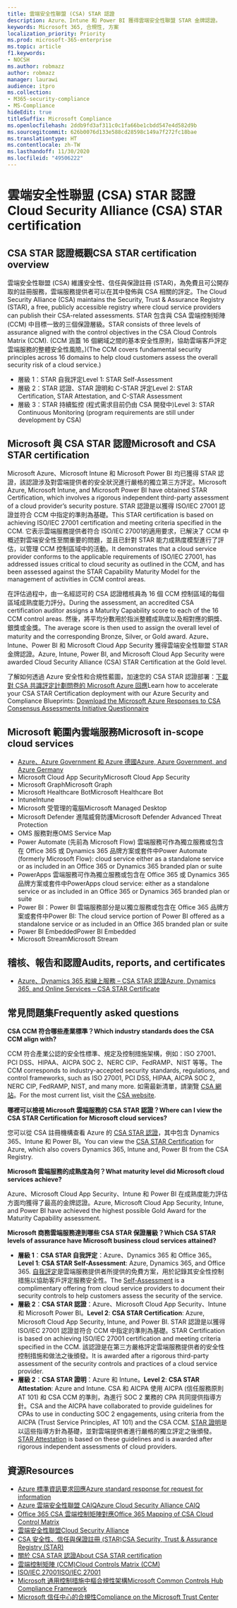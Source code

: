 ```yaml
---
title: 雲端安全性聯盟 (CSA) STAR 認證
description: Azure、Intune 和 Power BI 獲得雲端安全性聯盟 STAR 金牌認證。
keywords: Microsoft 365, 合規性, 方案
localization_priority: Priority
ms.prod: microsoft-365-enterprise
ms.topic: article
f1.keywords:
- NOCSH
ms.author: robmazz
author: robmazz
manager: laurawi
audience: itpro
ms.collection:
- M365-security-compliance
- MS-Compliance
hideEdit: true
titleSuffix: Microsoft Compliance
ms.openlocfilehash: 2ddb9fd3af311c0c1fa66be1cbdd547e4d582d9b
ms.sourcegitcommit: 626b0076d133e588cd28598c149a7f272fc18bae
ms.translationtype: HT
ms.contentlocale: zh-TW
ms.lasthandoff: 11/30/2020
ms.locfileid: "49506222"
---
```

# <a name="cloud-security-alliance-csa-star-certification"></a><span data-ttu-id="7397a-104">雲端安全性聯盟 (CSA) STAR 認證</span><span class="sxs-lookup"><span data-stu-id="7397a-104">Cloud Security Alliance (CSA) STAR certification</span></span>

## <a name="csa-star-certification-overview"></a><span data-ttu-id="7397a-105">CSA STAR 認證概觀</span><span class="sxs-lookup"><span data-stu-id="7397a-105">CSA STAR certification overview</span></span>

<span data-ttu-id="7397a-106">雲端安全性聯盟 (CSA) 維護安全性、信任與保證註冊 (STAR)，為免費且可公開存取的註冊服務，雲端服務提供者可以在其中發佈與 CSA 相關的評定。</span><span class="sxs-lookup"><span data-stu-id="7397a-106">The Cloud Security Alliance (CSA) maintains the Security, Trust & Assurance Registry (STAR), a free, publicly accessible registry where cloud service providers can publish their CSA-related assessments.</span></span> <span data-ttu-id="7397a-107">STAR 包含與 CSA 雲端控制矩陣 (CCM) 中目標一致的三個保證層級。</span><span class="sxs-lookup"><span data-stu-id="7397a-107">STAR consists of three levels of assurance aligned with the control objectives in the CSA Cloud Controls Matrix (CCM).</span></span> <span data-ttu-id="7397a-108">(CCM 涵蓋 16 個網域之間的基本安全性原則，協助雲端客戶評定雲端服務的整體安全性風險。)</span><span class="sxs-lookup"><span data-stu-id="7397a-108">(The CCM covers fundamental security principles across 16 domains to help cloud customers assess the overall security risk of a cloud service.)</span></span>

- <span data-ttu-id="7397a-109">層級 1：STAR 自我評定</span><span class="sxs-lookup"><span data-stu-id="7397a-109">Level 1: STAR Self-Assessment</span></span>
- <span data-ttu-id="7397a-110">層級 2：STAR 認證、STAR 證明和 C-STAR 評定</span><span class="sxs-lookup"><span data-stu-id="7397a-110">Level 2: STAR Certification, STAR Attestation, and C-STAR Assessment</span></span>
- <span data-ttu-id="7397a-111">層級 3：STAR 持續監控 (程式需求目前仍由 CSA 開發中)</span><span class="sxs-lookup"><span data-stu-id="7397a-111">Level 3: STAR Continuous Monitoring (program requirements are still under development by CSA)</span></span>

## <a name="microsoft-and-csa-star-certification"></a><span data-ttu-id="7397a-112">Microsoft 與 CSA STAR 認證</span><span class="sxs-lookup"><span data-stu-id="7397a-112">Microsoft and CSA STAR certification</span></span>

<span data-ttu-id="7397a-113">Microsoft Azure、Microsoft Intune 和 Microsoft Power BI 均已獲得 STAR 認證，該認證涉及對雲端提供者的安全狀況進行嚴格的獨立第三方評定。</span><span class="sxs-lookup"><span data-stu-id="7397a-113">Microsoft Azure, Microsoft Intune, and Microsoft Power BI have obtained STAR Certification, which involves a rigorous independent third-party assessment of a cloud provider’s security posture.</span></span> <span data-ttu-id="7397a-114">STAR 認證是以獲得 ISO/IEC 27001 認證並符合 CCM 中指定的準則為基礎。</span><span class="sxs-lookup"><span data-stu-id="7397a-114">This STAR certification is based on achieving ISO/IEC 27001 certification and meeting criteria specified in the CCM.</span></span> <span data-ttu-id="7397a-115">它表示雲端服務提供者符合 ISO/IEC 27001的適用要求，已解決了 CCM 中概述對雲端安全性至關重要的問題，並且已針對 STAR 能力成熟度模型進行了評估，以管理 CCM 控制區域中的活動。</span><span class="sxs-lookup"><span data-stu-id="7397a-115">It demonstrates that a cloud service provider conforms to the applicable requirements of ISO/IEC 27001, has addressed issues critical to cloud security as outlined in the CCM, and has been assessed against the STAR Capability Maturity Model for the management of activities in CCM control areas.</span></span>  
  
<span data-ttu-id="7397a-116">在評估過程中，由一名經認可的 CSA 認證稽核員為 16 個 CCM 控制區域的每個區域成熟度能力評分。</span><span class="sxs-lookup"><span data-stu-id="7397a-116">During the assessment, an accredited CSA certification auditor assigns a Maturity Capability score to each of the 16 CCM control areas.</span></span> <span data-ttu-id="7397a-117">然後，將平均分數用於指派整體成熟度以及相對應的銅獎、銀獎或金獎。</span><span class="sxs-lookup"><span data-stu-id="7397a-117">The average score is then used to assign the overall level of maturity and the corresponding Bronze, Silver, or Gold award.</span></span> <span data-ttu-id="7397a-118">Azure、Intune、Power BI 和 Microsoft Cloud App Security 獲得雲端安全性聯盟 STAR 金牌認證。</span><span class="sxs-lookup"><span data-stu-id="7397a-118">Azure, Intune, Power BI, and Microsoft Cloud App Security were awarded Cloud Security Alliance (CSA) STAR Certification at the Gold level.</span></span>  

<span data-ttu-id="7397a-119">了解如何透過 Azure 安全性和合規性藍圖，加速您的 CSA STAR 認證部署：[下載對 CSA 共識評定計劃問卷的 Microsoft Azure 回應](https://gallery.technet.microsoft.com/Azure-Responses-to-CSA-46034a11)</span><span class="sxs-lookup"><span data-stu-id="7397a-119">Learn how to accelerate your CSA STAR Certification deployment with our Azure Security and Compliance Blueprints: [Download the Microsoft Azure Responses to CSA Consensus Assessments Initiative Questionnaire](https://gallery.technet.microsoft.com/Azure-Responses-to-CSA-46034a11)</span></span>

## <a name="microsoft-in-scope-cloud-services"></a><span data-ttu-id="7397a-120">Microsoft 範圍內雲端服務</span><span class="sxs-lookup"><span data-stu-id="7397a-120">Microsoft in-scope cloud services</span></span>

- [<span data-ttu-id="7397a-121">Azure、Azure Government 和 Azure 德國</span><span class="sxs-lookup"><span data-stu-id="7397a-121">Azure, Azure Government, and Azure Germany</span></span>](https://aka.ms/AzureCompliance)
- <span data-ttu-id="7397a-122">Microsoft Cloud App Security</span><span class="sxs-lookup"><span data-stu-id="7397a-122">Microsoft Cloud App Security</span></span>
- <span data-ttu-id="7397a-123">Microsoft Graph</span><span class="sxs-lookup"><span data-stu-id="7397a-123">Microsoft Graph</span></span>
- <span data-ttu-id="7397a-124">Microsoft Healthcare Bot</span><span class="sxs-lookup"><span data-stu-id="7397a-124">Microsoft Healthcare Bot</span></span>
- <span data-ttu-id="7397a-125">Intune</span><span class="sxs-lookup"><span data-stu-id="7397a-125">Intune</span></span>
- <span data-ttu-id="7397a-126">Microsoft 受管理的電腦</span><span class="sxs-lookup"><span data-stu-id="7397a-126">Microsoft Managed Desktop</span></span>
- <span data-ttu-id="7397a-127">Microsoft Defender 進階威脅防護</span><span class="sxs-lookup"><span data-stu-id="7397a-127">Microsoft Defender Advanced Threat Protection</span></span>
- <span data-ttu-id="7397a-128">OMS 服務對應</span><span class="sxs-lookup"><span data-stu-id="7397a-128">OMS Service Map</span></span>
- <span data-ttu-id="7397a-129">Power Automate (先前為 Microsoft Flow) 雲端服務可作為獨立服務或包含在 Office 365 或 Dynamics 365 品牌方案或套件中</span><span class="sxs-lookup"><span data-stu-id="7397a-129">Power Automate (formerly Microsoft Flow): cloud service either as a standalone service or as included in an Office 365 or Dynamics 365 branded plan or suite</span></span>
- <span data-ttu-id="7397a-130">PowerApps 雲端服務可作為獨立服務或包含在 Office 365 或 Dynamics 365 品牌方案或套件中</span><span class="sxs-lookup"><span data-stu-id="7397a-130">PowerApps cloud service: either as a standalone service or as included in an Office 365 or Dynamics 365 branded plan or suite</span></span>
- <span data-ttu-id="7397a-131">Power BI：Power BI 雲端服務部分是以獨立服務或包含在 Office 365 品牌方案或套件中</span><span class="sxs-lookup"><span data-stu-id="7397a-131">Power BI: The cloud service portion of Power BI offered as a standalone service or as included in an Office 365 branded plan or suite</span></span>
- <span data-ttu-id="7397a-132">Power BI Embedded</span><span class="sxs-lookup"><span data-stu-id="7397a-132">Power BI Embedded</span></span>
- <span data-ttu-id="7397a-133">Microsoft Stream</span><span class="sxs-lookup"><span data-stu-id="7397a-133">Microsoft Stream</span></span>

## <a name="audits-reports-and-certificates"></a><span data-ttu-id="7397a-134">稽核、報告和認證</span><span class="sxs-lookup"><span data-stu-id="7397a-134">Audits, reports, and certificates</span></span>

- [<span data-ttu-id="7397a-135">Azure、Dynamics 365 和線上服務 – CSA STAR 認證</span><span class="sxs-lookup"><span data-stu-id="7397a-135">Azure, Dynamics 365, and Online Services – CSA STAR Certificate</span></span>](https://aka.ms/azurecsastarcert)

## <a name="frequently-asked-questions"></a><span data-ttu-id="7397a-136">常見問題集</span><span class="sxs-lookup"><span data-stu-id="7397a-136">Frequently asked questions</span></span>

<span data-ttu-id="7397a-137">**CSA CCM 符合哪些產業標準？**</span><span class="sxs-lookup"><span data-stu-id="7397a-137">**Which industry standards does the CSA CCM align with?**</span></span>

<span data-ttu-id="7397a-138">CCM 符合產業公認的安全性標準、規定及控制措施架構，例如：ISO 27001、PCI DSS、HIPAA、AICPA SOC 2、NERC CIP、FedRAMP、NIST 等等。</span><span class="sxs-lookup"><span data-stu-id="7397a-138">The CCM corresponds to industry-accepted security standards, regulations, and control frameworks, such as ISO 27001, PCI DSS, HIPAA, AICPA SOC 2, NERC CIP, FedRAMP, NIST, and many more.</span></span> <span data-ttu-id="7397a-139">如需最新清單，請瀏覽 [CSA 網站](https://cloudsecurityalliance.org/)。</span><span class="sxs-lookup"><span data-stu-id="7397a-139">For the most current list, visit the [CSA website](https://cloudsecurityalliance.org/).</span></span>

<span data-ttu-id="7397a-140">**哪裡可以檢視 Microsoft 雲端服務的 CSA STAR 認證？**</span><span class="sxs-lookup"><span data-stu-id="7397a-140">**Where can I view the CSA STAR Certification for Microsoft cloud services?**</span></span>

<span data-ttu-id="7397a-141">您可以從 CSA 註冊機構查看 Azure 的 [CSA STAR 認證](https://aka.ms/csastar-certification)，其中包含 Dynamics 365、Intune 和 Power BI。</span><span class="sxs-lookup"><span data-stu-id="7397a-141">You can view the [CSA STAR Certification](https://aka.ms/csastar-certification) for Azure, which also covers Dynamics 365, Intune and, Power BI from the CSA Registry.</span></span>

<span data-ttu-id="7397a-142">**Microsoft 雲端服務的成熟度為何？**</span><span class="sxs-lookup"><span data-stu-id="7397a-142">**What maturity level did Microsoft cloud services achieve?**</span></span>

<span data-ttu-id="7397a-143">Azure、Microsoft Cloud App Security、Intune 和 Power BI 在成熟度能力評估方面均獲得了最高的金牌認證。</span><span class="sxs-lookup"><span data-stu-id="7397a-143">Azure, Microsoft Cloud App Security, Intune, and Power BI have achieved the highest possible Gold Award for the Maturity Capability assessment.</span></span>

<span data-ttu-id="7397a-144">**Microsoft 商務雲端服務達到哪些 CSA STAR 保證層級？**</span><span class="sxs-lookup"><span data-stu-id="7397a-144">**Which CSA STAR levels of assurance have Microsoft business cloud services attained?**</span></span>

- <span data-ttu-id="7397a-145">**層級 1**：**CSA STAR 自我評定**：Azure、Dynamics 365 和 Office 365。</span><span class="sxs-lookup"><span data-stu-id="7397a-145">**Level 1**: **CSA STAR Self-Assessment**: Azure, Dynamics 365, and Office 365.</span></span> <span data-ttu-id="7397a-146">[自我評定](offering-csa-star-self-assessment.md)是雲端服務提供者所提供的免費方案，用於記錄其安全性控制措施以協助客戶評定服務安全性。</span><span class="sxs-lookup"><span data-stu-id="7397a-146">The [Self-Assessment](offering-csa-star-self-assessment.md) is a complimentary offering from cloud service providers to document their security controls to help customers assess the security of the service.</span></span>
- <span data-ttu-id="7397a-147">**層級 2**：**CSA STAR 認證**：Azure、Microsoft Cloud App Security、Intune 和 Microsoft Power BI。</span><span class="sxs-lookup"><span data-stu-id="7397a-147">**Level 2**: **CSA STAR Certification**: Azure, Microsoft Cloud App Security, Intune, and Power BI.</span></span> <span data-ttu-id="7397a-148">STAR 認證是以獲得 ISO/IEC 27001 認證並符合 CCM 中指定的準則為基礎。</span><span class="sxs-lookup"><span data-stu-id="7397a-148">STAR Certification is based on achieving ISO/IEC 27001 certification and meeting criteria specified in the CCM.</span></span> <span data-ttu-id="7397a-149">該認證是在第三方嚴格評定雲端服務提供者的安全性控制措施和做法之後頒發。</span><span class="sxs-lookup"><span data-stu-id="7397a-149">It is awarded after a rigorous third-party assessment of the security controls and practices of a cloud service provider.</span></span>
- <span data-ttu-id="7397a-150">**層級 2**：**CSA STAR 證明**：Azure 和 Intune。</span><span class="sxs-lookup"><span data-stu-id="7397a-150">**Level 2**: **CSA STAR Attestation**: Azure and Intune.</span></span> <span data-ttu-id="7397a-151">CSA 和 AICPA 使用 AICPA (信任服務原則 AT 101) 和 CSA CCM 的準則，為進行 SOC 2 業務的 CPA 共同提供指導方針。</span><span class="sxs-lookup"><span data-stu-id="7397a-151">CSA and the AICPA have collaborated to provide guidelines for CPAs to use in conducting SOC 2 engagements, using criteria from the AICPA (Trust Service Principles, AT 101) and the CSA CCM.</span></span> <span data-ttu-id="7397a-152">[STAR 證明](offering-CSA-STAR-Attestation.md)是以這些指導方針為基礎，並對雲端提供者進行嚴格的獨立評定之後頒發。</span><span class="sxs-lookup"><span data-stu-id="7397a-152">[STAR Attestation](offering-CSA-STAR-Attestation.md) is based on these guidelines and is awarded after rigorous independent assessments of cloud providers.</span></span>

## <a name="resources"></a><span data-ttu-id="7397a-153">資源</span><span class="sxs-lookup"><span data-stu-id="7397a-153">Resources</span></span>

- [<span data-ttu-id="7397a-154">Azure 標準資訊要求回應</span><span class="sxs-lookup"><span data-stu-id="7397a-154">Azure standard response for request for information</span></span>](https://aka.ms/AzureStandardRequestForInformation)
- [<span data-ttu-id="7397a-155">Azure 雲端安全性聯盟 CAIQ</span><span class="sxs-lookup"><span data-stu-id="7397a-155">Azure Cloud Security Alliance CAIQ</span></span>](https://aka.ms/AzureCSACAIQ)
- [<span data-ttu-id="7397a-156">Office 365 CSA 雲端控制矩陣對應</span><span class="sxs-lookup"><span data-stu-id="7397a-156">Office 365 Mapping of CSA Cloud Control Matrix</span></span>](https://aka.ms/Office365CSACloudControlMatrix)
- [<span data-ttu-id="7397a-157">雲端安全性聯盟</span><span class="sxs-lookup"><span data-stu-id="7397a-157">Cloud Security Alliance</span></span>](https://cloudsecurityalliance.org/)
- [<span data-ttu-id="7397a-158">CSA 安全性、信任與保證註冊 (STAR)</span><span class="sxs-lookup"><span data-stu-id="7397a-158">CSA Security, Trust & Assurance Registry (STAR)</span></span>](https://cloudsecurityalliance.org/star/)
- [<span data-ttu-id="7397a-159">關於 CSA STAR 認證</span><span class="sxs-lookup"><span data-stu-id="7397a-159">About CSA STAR certification</span></span>](https://cloudsecurityalliance.org/star/certification/)
- [<span data-ttu-id="7397a-160">雲端控制矩陣 (CCM)</span><span class="sxs-lookup"><span data-stu-id="7397a-160">Cloud Controls Matrix (CCM)</span></span>](https://cloudsecurityalliance.org/group/cloud-controls-matrix/)
- [<span data-ttu-id="7397a-161">ISO/IEC 27001</span><span class="sxs-lookup"><span data-stu-id="7397a-161">ISO/IEC 27001</span></span>](offering-iso-27001.md)
- [<span data-ttu-id="7397a-162">Microsoft 通用控制措施中樞合規性架構</span><span class="sxs-lookup"><span data-stu-id="7397a-162">Microsoft Common Controls Hub Compliance Framework</span></span>](https://www.microsoft.com/trust-center/compliance/compliance-overview)
- [<span data-ttu-id="7397a-163">Microsoft 信任中心的合規性</span><span class="sxs-lookup"><span data-stu-id="7397a-163">Compliance on the Microsoft Trust Center</span></span>](https://www.microsoft.com/trust-center/compliance/compliance-overview)
